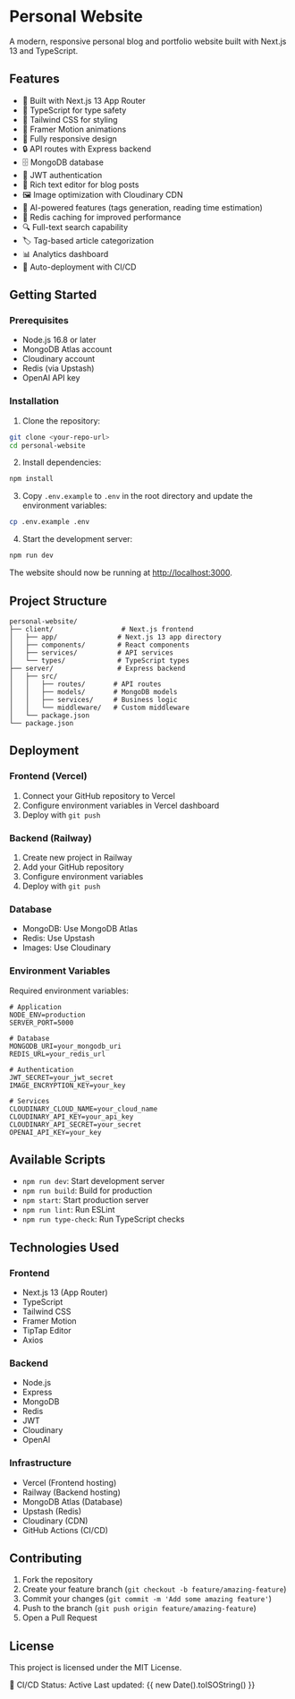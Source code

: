 # Personal Website

A modern, responsive personal blog and portfolio website built with Next.js 13 and TypeScript.

## Features

- 🚀 Built with Next.js 13 App Router
- 💎 TypeScript for type safety
- 🎨 Tailwind CSS for styling
- 🌟 Framer Motion animations
- 📱 Fully responsive design
- 🔒 API routes with Express backend
- 🗄️ MongoDB database
- 🔐 JWT authentication
- 📝 Rich text editor for blog posts
- 🖼️ Image optimization with Cloudinary CDN
- 🤖 AI-powered features (tags generation, reading time estimation)
- 💾 Redis caching for improved performance
- 🔍 Full-text search capability
- 🏷️ Tag-based article categorization
- 📊 Analytics dashboard
- 🔄 Auto-deployment with CI/CD

## Getting Started

### Prerequisites

- Node.js 16.8 or later
- MongoDB Atlas account
- Cloudinary account
- Redis (via Upstash)
- OpenAI API key

### Installation

1. Clone the repository:
```bash
git clone <your-repo-url>
cd personal-website
```

2. Install dependencies:
```bash
npm install
```

3. Copy `.env.example` to `.env` in the root directory and update the environment variables:
```bash
cp .env.example .env
```

4. Start the development server:
```bash
npm run dev
```

The website should now be running at [http://localhost:3000](http://localhost:3000).

## Project Structure

```
personal-website/
├── client/                 # Next.js frontend
│   ├── app/               # Next.js 13 app directory
│   ├── components/        # React components
│   ├── services/          # API services
│   └── types/             # TypeScript types
├── server/                # Express backend
│   ├── src/
│   │   ├── routes/       # API routes
│   │   ├── models/       # MongoDB models
│   │   ├── services/     # Business logic
│   │   └── middleware/   # Custom middleware
│   └── package.json
└── package.json
```

## Deployment

### Frontend (Vercel)
1. Connect your GitHub repository to Vercel
2. Configure environment variables in Vercel dashboard
3. Deploy with `git push`

### Backend (Railway)
1. Create new project in Railway
2. Add your GitHub repository
3. Configure environment variables
4. Deploy with `git push`

### Database
- MongoDB: Use MongoDB Atlas
- Redis: Use Upstash
- Images: Use Cloudinary

### Environment Variables

Required environment variables:
```env
# Application
NODE_ENV=production
SERVER_PORT=5000

# Database
MONGODB_URI=your_mongodb_uri
REDIS_URL=your_redis_url

# Authentication
JWT_SECRET=your_jwt_secret
IMAGE_ENCRYPTION_KEY=your_key

# Services
CLOUDINARY_CLOUD_NAME=your_cloud_name
CLOUDINARY_API_KEY=your_api_key
CLOUDINARY_API_SECRET=your_secret
OPENAI_API_KEY=your_key
```

## Available Scripts

- `npm run dev`: Start development server
- `npm run build`: Build for production
- `npm start`: Start production server
- `npm run lint`: Run ESLint
- `npm run type-check`: Run TypeScript checks

## Technologies Used

### Frontend
- Next.js 13 (App Router)
- TypeScript
- Tailwind CSS
- Framer Motion
- TipTap Editor
- Axios

### Backend
- Node.js
- Express
- MongoDB
- Redis
- JWT
- Cloudinary
- OpenAI

### Infrastructure
- Vercel (Frontend hosting)
- Railway (Backend hosting)
- MongoDB Atlas (Database)
- Upstash (Redis)
- Cloudinary (CDN)
- GitHub Actions (CI/CD)

## Contributing

1. Fork the repository
2. Create your feature branch (`git checkout -b feature/amazing-feature`)
3. Commit your changes (`git commit -m 'Add some amazing feature'`)
4. Push to the branch (`git push origin feature/amazing-feature`)
5. Open a Pull Request

## License

This project is licensed under the MIT License.

🚀 CI/CD Status: Active
Last updated: {{ new Date().toISOString() }}
